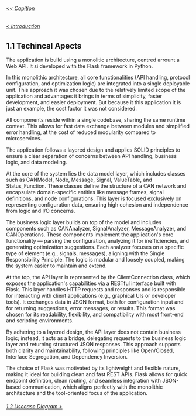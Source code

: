 ###### [<< Capition](/Documentation/Capition.md)
###### [< Introduction](/Documentation/Introduction.md)

## 1.1 Techincal Apects

The application is build using a monolitic architecture, centred arrount a Web API. It si developed with the Flask framework in Python. 

In this monolithic architecture, all core functionalities (API handling, protocol configuration, and optimization logic) are integrated into a single deployable unit. This approach it was chosen due to the relatively limited scope of the application and advantages it brings in terms of simplicity, faster development, and easier deployment. But because it this application it is just an example, the cost factor it was not considered.

All components reside within a single codebase, sharing the same runtime context. This allows for fast data exchange between modules and simplified error handling, at the cost of reduced modularity compared to microservices.

The application follows a layered design and applies SOLID principles to ensure a clear separation of concerns between API handling, business logic, and data modeling.

At the core of the system lies the data model layer, which includes classes such as CANModel, Node, Message, Signal, ValueTable, and Status_Function. These classes define the structure of a CAN network and encapsulate domain-specific entities like message frames, signal definitions, and node configurations. This layer is focused exclusively on representing configuration data, ensuring high cohesion and independence from logic and I/O concerns.

The business logic layer builds on top of the model and includes components such as CANAnalyzer, SignalAnalyzer, MessageAnalyzer, and CANOperations. These components implement the application's core functionality — parsing the configuration, analyzing it for inefficiencies, and generating optimization suggestions. Each analyzer focuses on a specific type of element (e.g., signals, messages), aligning with the Single Responsibility Principle. The logic is modular and loosely coupled, making the system easier to maintain and extend.

At the top, the API layer is represented by the ClientConnection class, which exposes the application's capabilities via a RESTful interface built with Flask. This layer handles HTTP requests and responses and is responsible for interacting with client applications (e.g., graphical UIs or developer tools). It exchanges data in JSON format, both for configuration input and for returning suggestions, error messages, or results. This format was chosen for its readability, flexibility, and compatibility with most front-end and scripting environments.

By adhering to a layered design, the API layer does not contain business logic; instead, it acts as a bridge, delegating requests to the business logic layer and returning structured JSON responses. This approach supports both clarity and maintainability, following principles like Open/Closed, Interface Segregation, and Dependency Inversion.

The choice of Flask was motivated by its lightweight and flexible nature, making it ideal for building clean and fast REST APIs. Flask allows for quick endpoint definition, clean routing, and seamless integration with JSON-based communication, which aligns perfectly with the monolithic architecture and the tool-oriented focus of the application.

###### [1.2 Usecase Diagram >](/Documentation/Chapter%201%20-%20Design%20and%20Architecture/1.2%20Usecase%20Diagram.md)